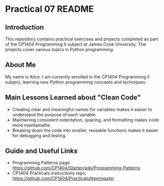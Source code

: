 # Practical 07 README
## Introduction
This repository contains practical exercises and projects completed as part of the CP1404 Programming II subject at James Cook University. The projects cover various topics in Python programming. 
## About Me
My name is Alice. I am currently enrolled in the CP1404 Programming II subject, learning new Python programming concepts and techniques.
## Main Lessons Learned about "Clean Code" 
- Creating clear and meaningful names for variables makes it easier to understand the purpose of each variable.
- Maintaining consistent indentation, spacing, and formatting makes code more maintainable.
- Breaking down the code into smaller, reusable functions makes it easier for debugging and testing.
## Guide and Useful Links
- Programming Patterns page: https://github.com/CP1404/Starter/wiki/Programming-Patterns
- CP1404 Practicals instructions repo: https://github.com/CP1404/Practicals/tree/master
